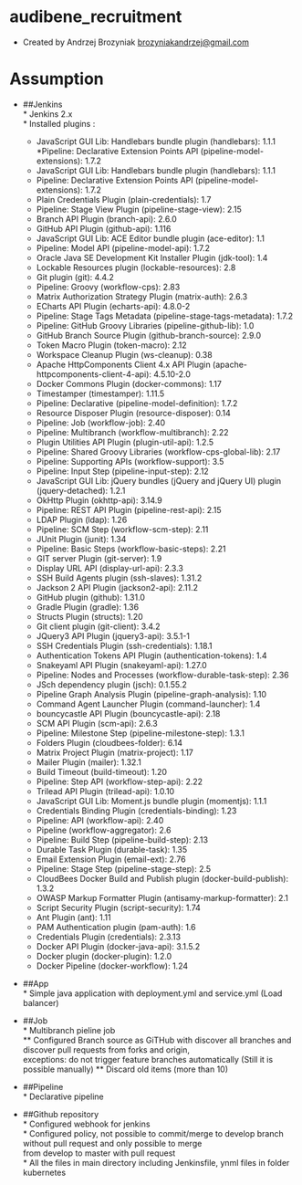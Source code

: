# audibene_recruitment
- Created by Andrzej Brozyniak brozyniakandrzej@gmail.com
# Assumption
   * ##Jenkins  
    * Jenkins 2.x  
    * Installed plugins :
        * JavaScript GUI Lib: Handlebars bundle plugin (handlebars): 1.1.1
        *Pipeline: Declarative Extension Points API (pipeline-model-extensions): 1.7.2
        * JavaScript GUI Lib: Handlebars bundle plugin (handlebars): 1.1.1
        * Pipeline: Declarative Extension Points API (pipeline-model-extensions): 1.7.2
        * Plain Credentials Plugin (plain-credentials): 1.7
        * Pipeline: Stage View Plugin (pipeline-stage-view): 2.15
        * Branch API Plugin (branch-api): 2.6.0
        * GitHub API Plugin (github-api): 1.116
        * JavaScript GUI Lib: ACE Editor bundle plugin (ace-editor): 1.1
        * Pipeline: Model API (pipeline-model-api): 1.7.2
        * Oracle Java SE Development Kit Installer Plugin (jdk-tool): 1.4
        * Lockable Resources plugin (lockable-resources): 2.8
        * Git plugin (git): 4.4.2
        * Pipeline: Groovy (workflow-cps): 2.83
        * Matrix Authorization Strategy Plugin (matrix-auth): 2.6.3
        * ECharts API Plugin (echarts-api): 4.8.0-2
        * Pipeline: Stage Tags Metadata (pipeline-stage-tags-metadata): 1.7.2
        * Pipeline: GitHub Groovy Libraries (pipeline-github-lib): 1.0
        * GitHub Branch Source Plugin (github-branch-source): 2.9.0
        * Token Macro Plugin (token-macro): 2.12
        * Workspace Cleanup Plugin (ws-cleanup): 0.38
        * Apache HttpComponents Client 4.x API Plugin (apache-httpcomponents-client-4-api): 4.5.10-2.0
        * Docker Commons Plugin (docker-commons): 1.17
        * Timestamper (timestamper): 1.11.5
        * Pipeline: Declarative (pipeline-model-definition): 1.7.2
        * Resource Disposer Plugin (resource-disposer): 0.14
        * Pipeline: Job (workflow-job): 2.40
        * Pipeline: Multibranch (workflow-multibranch): 2.22
        * Plugin Utilities API Plugin (plugin-util-api): 1.2.5
        * Pipeline: Shared Groovy Libraries (workflow-cps-global-lib): 2.17
        * Pipeline: Supporting APIs (workflow-support): 3.5
        * Pipeline: Input Step (pipeline-input-step): 2.12
        * JavaScript GUI Lib: jQuery bundles (jQuery and jQuery UI) plugin (jquery-detached): 1.2.1
        * OkHttp Plugin (okhttp-api): 3.14.9
        * Pipeline: REST API Plugin (pipeline-rest-api): 2.15
        * LDAP Plugin (ldap): 1.26
        * Pipeline: SCM Step (workflow-scm-step): 2.11
        * JUnit Plugin (junit): 1.34
        * Pipeline: Basic Steps (workflow-basic-steps): 2.21
        * GIT server Plugin (git-server): 1.9
        * Display URL API (display-url-api): 2.3.3
        * SSH Build Agents plugin (ssh-slaves): 1.31.2
        * Jackson 2 API Plugin (jackson2-api): 2.11.2
        * GitHub plugin (github): 1.31.0
        * Gradle Plugin (gradle): 1.36
        * Structs Plugin (structs): 1.20
        * Git client plugin (git-client): 3.4.2
        * JQuery3 API Plugin (jquery3-api): 3.5.1-1
        * SSH Credentials Plugin (ssh-credentials): 1.18.1
        * Authentication Tokens API Plugin (authentication-tokens): 1.4
        * Snakeyaml API Plugin (snakeyaml-api): 1.27.0
        * Pipeline: Nodes and Processes (workflow-durable-task-step): 2.36
        * JSch dependency plugin (jsch): 0.1.55.2
        * Pipeline Graph Analysis Plugin (pipeline-graph-analysis): 1.10
        * Command Agent Launcher Plugin (command-launcher): 1.4
        * bouncycastle API Plugin (bouncycastle-api): 2.18
        * SCM API Plugin (scm-api): 2.6.3
        * Pipeline: Milestone Step (pipeline-milestone-step): 1.3.1
        * Folders Plugin (cloudbees-folder): 6.14
        * Matrix Project Plugin (matrix-project): 1.17
        * Mailer Plugin (mailer): 1.32.1
        * Build Timeout (build-timeout): 1.20
        * Pipeline: Step API (workflow-step-api): 2.22
        * Trilead API Plugin (trilead-api): 1.0.10
        * JavaScript GUI Lib: Moment.js bundle plugin (momentjs): 1.1.1
        * Credentials Binding Plugin (credentials-binding): 1.23
        * Pipeline: API (workflow-api): 2.40
        * Pipeline (workflow-aggregator): 2.6
        * Pipeline: Build Step (pipeline-build-step): 2.13
        * Durable Task Plugin (durable-task): 1.35
        * Email Extension Plugin (email-ext): 2.76
        * Pipeline: Stage Step (pipeline-stage-step): 2.5
        * CloudBees Docker Build and Publish plugin (docker-build-publish): 1.3.2
        * OWASP Markup Formatter Plugin (antisamy-markup-formatter): 2.1
        * Script Security Plugin (script-security): 1.74
        * Ant Plugin (ant): 1.11
        * PAM Authentication plugin (pam-auth): 1.6
        * Credentials Plugin (credentials): 2.3.13
        * Docker API Plugin (docker-java-api): 3.1.5.2
        * Docker plugin (docker-plugin): 1.2.0
        * Docker Pipeline (docker-workflow): 1.24
    
   * ##App  
    * Simple java application with deployment.yml and service.yml (Load balancer)
    
   * ##Job  
    * Multibranch pieline job  
    ** Configured Branch source as GiTHub with discover all branches and discover pull requests from forks and origin,  
       exceptions: do not trigger feature branches automatically (Still it is possible manually)
    ** Discard old items (more than 10)
   * ##Pipeline   
    * Declarative pipeline  
   * ##Github repository    
    * Configured webhook for jenkins  
    * Configured policy, not possible to commit/merge to develop branch without pull request and only possible to merge  
      from develop to master with pull request  
    * All the files in main directory including Jenkinsfile, ynml files in folder kubernetes
    
    
    

